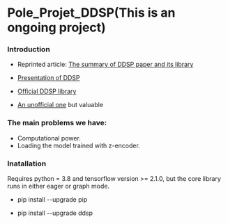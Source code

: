 # Pole_Projet_DDSP(This is an ongoing project)
 
### Introduction

* Reprinted article: [The summary of DDSP paper and its library](https://www.cmwonderland.com/blog/2020/03/01/ddsp_sum/)

* [Presentation of DDSP](https://github.com/XinjianOUYANG/Pole_Projet_DDSP/blob/620ced17411f5a450748d51fc227040f787b98c1/T1/DDSP_T1.pdf)

* [Official DDSP library](https://github.com/magenta/ddsp)

* [An unofficial one](https://github.com/Manza12/DDSP) but valuable

### The main problems we have:
* Computational power.
* Loading the model trained with z-encoder.


### Inatallation

Requires python = 3.8 and tensorflow version >= 2.1.0, but the core library runs in either eager or graph mode.

* pip install --upgrade pip

* pip install --upgrade ddsp
